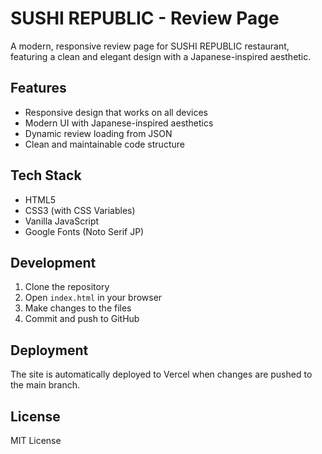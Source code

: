 # SUSHI REPUBLIC - Review Page

A modern, responsive review page for SUSHI REPUBLIC restaurant, featuring a clean and elegant design with a Japanese-inspired aesthetic.

## Features

- Responsive design that works on all devices
- Modern UI with Japanese-inspired aesthetics
- Dynamic review loading from JSON
- Clean and maintainable code structure

## Tech Stack

- HTML5
- CSS3 (with CSS Variables)
- Vanilla JavaScript
- Google Fonts (Noto Serif JP)

## Development

1. Clone the repository
2. Open `index.html` in your browser
3. Make changes to the files
4. Commit and push to GitHub

## Deployment

The site is automatically deployed to Vercel when changes are pushed to the main branch.

## License

MIT License 